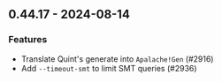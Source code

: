 ## 0.44.17 - 2024-08-14

### Features

- Translate Quint's generate into `Apalache!Gen` (#2916)
- Add `--timeout-smt` to limit SMT queries (#2936)
